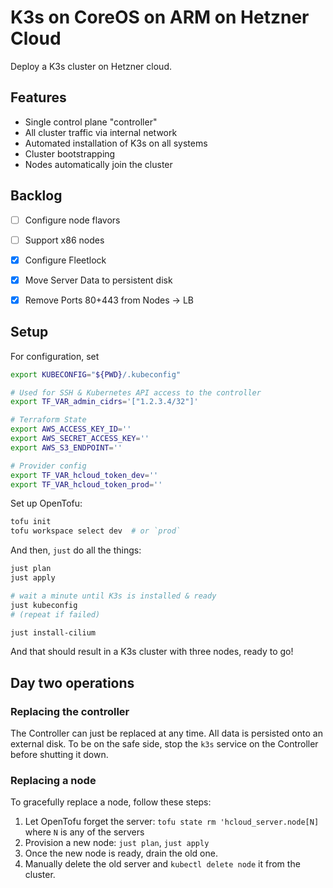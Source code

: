 # K3s on CoreOS on ARM on Hetzner Cloud

Deploy a K3s cluster on Hetzner cloud.

## Features

- Single control plane "controller"
- All cluster traffic via internal network
- Automated installation of K3s on all systems
- Cluster bootstrapping
- Nodes automatically join the cluster


## Backlog

- [ ] Configure node flavors
- [ ] Support x86 nodes
- [x] Configure Fleetlock
- [x] Move Server Data to persistent disk
- [x] Remove Ports 80+443 from Nodes -> LB


## Setup

For configuration, set

```sh
export KUBECONFIG="${PWD}/.kubeconfig"

# Used for SSH & Kubernetes API access to the controller
export TF_VAR_admin_cidrs='["1.2.3.4/32"]'

# Terraform State
export AWS_ACCESS_KEY_ID=''
export AWS_SECRET_ACCESS_KEY=''
export AWS_S3_ENDPOINT=''

# Provider config
export TF_VAR_hcloud_token_dev=''
export TF_VAR_hcloud_token_prod=''
```

Set up OpenTofu:

```sh
tofu init
tofu workspace select dev  # or `prod`
```

And then, `just` do all the things:

```sh
just plan
just apply

# wait a minute until K3s is installed & ready
just kubeconfig
# (repeat if failed)

just install-cilium
```

And that should result in a K3s cluster with three nodes, ready to go!


## Day two operations

### Replacing the controller

The Controller can just be replaced at any time. All data is persisted onto an external disk. To be on the safe side, stop the `k3s` service on the Controller before shutting it down.


### Replacing a node

To gracefully replace a node, follow these steps:

1. Let OpenTofu forget the server: `tofu state rm 'hcloud_server.node[N]` where `N` is any of the servers
1. Provision a new node: `just plan`, `just apply`
1. Once the new node is ready, drain the old one.
1. Manually delete the old server and `kubectl delete node` it from the cluster.
